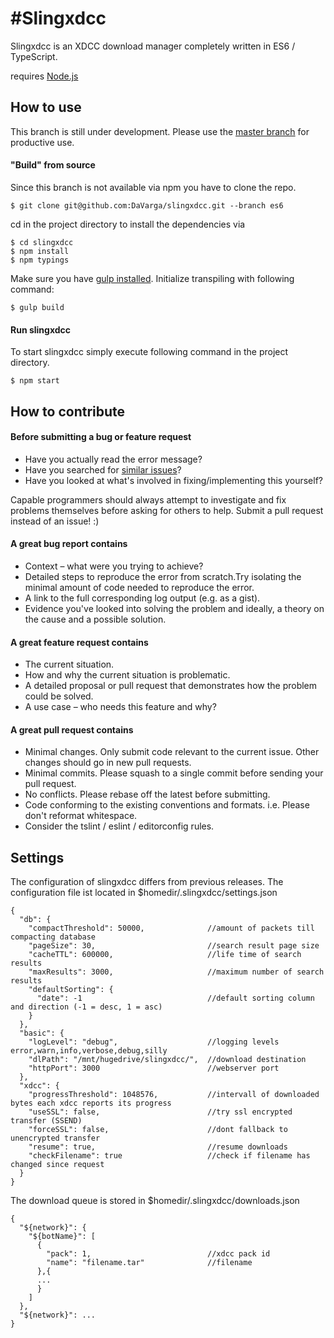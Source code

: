 #Slingxdcc
===================
Slingxdcc is an XDCC download manager completely written in ES6 / TypeScript.

requires [Node.js](http://nodejs.org)

How to use
------------
This branch is still under development. Please use the [master branch](https://github.com/DaVarga/slingxdcc/tree/master) for productive use.

#### "Build" from source

Since this branch is not available via npm you have to clone the repo.

    $ git clone git@github.com:DaVarga/slingxdcc.git --branch es6

cd in the project directory to install the dependencies via 

    $ cd slingxdcc
    $ npm install
    $ npm typings
    
Make sure you have [gulp installed](https://github.com/gulpjs/gulp/blob/master/docs/getting-started.md).
Initialize transpiling with following command:

    $ gulp build

#### Run slingxdcc

To start slingxdcc simply execute following command in the project directory.

    $ npm start

How to contribute
------------

#### Before submitting a bug or feature request
- Have you actually read the error message?
- Have you searched for [similar issues](https://github.com/davarga/slingxdcc/search?q=Similar%20issues&type=Issues)?
- Have you looked at what's involved in fixing/implementing this yourself?

Capable programmers should always attempt to investigate and fix problems themselves before asking for others to help. Submit a pull request instead of an issue! :)

#### A great bug report contains
- Context – what were you trying to achieve?
- Detailed steps to reproduce the error from scratch.Try isolating the minimal amount of code needed to reproduce the error.
- A link to the full corresponding log output (e.g. as a gist).
- Evidence you've looked into solving the problem and ideally, a theory on the cause and a possible solution.

#### A great feature request contains
- The current situation.
- How and why the current situation is problematic.
- A detailed proposal or pull request that demonstrates how the problem could be solved.
- A use case – who needs this feature and why?

#### A great pull request contains
- Minimal changes. Only submit code relevant to the current issue. Other changes should go in new pull requests.
- Minimal commits. Please squash to a single commit before sending your pull request.
- No conflicts. Please rebase off the latest before submitting.
- Code conforming to the existing conventions and formats. i.e. Please don't reformat whitespace.
- Consider the tslint / eslint / editorconfig rules.

Settings
------------

The configuration of slingxdcc differs from previous releases. The configuration file ist located in $homedir/.slingxdcc/settings.json

    {
      "db": {
        "compactThreshold": 50000,              //amount of packets till compacting database
        "pageSize": 30,                         //search result page size
        "cacheTTL": 600000,                     //life time of search results
        "maxResults": 3000,                     //maximum number of search results
        "defaultSorting": {
          "date": -1                            //default sorting column and direction (-1 = desc, 1 = asc)
        }
      },
      "basic": {
        "logLevel": "debug",                    //logging levels error,warn,info,verbose,debug,silly
        "dlPath": "/mnt/hugedrive/slingxdcc/",  //download destination
        "httpPort": 3000                        //webserver port
      },
      "xdcc": {
        "progressThreshold": 1048576,           //intervall of downloaded bytes each xdcc reports its progress
        "useSSL": false,                        //try ssl encrypted transfer (SSEND)
        "forceSSL": false,                      //dont fallback to unencrypted transfer
        "resume": true,                         //resume downloads
        "checkFilename": true                   //check if filename has changed since request
      }
    }
    
The download queue is stored in $homedir/.slingxdcc/downloads.json

    {
      "${network}": {
        "${botName}": [
          {
            "pack": 1,                          //xdcc pack id
            "name": "filename.tar"              //filename
          },{
          ...
          }
        ]
      },
      "${network}": ...
    }
    
